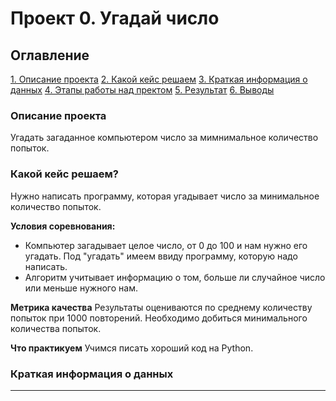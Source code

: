 # Проект 0. Угадай число

## Оглавление
[1. Описание проекта](https://github.com/Masyuk81/My_study_for_DS/tree/main/project_0)
[2. Какой кейс решаем](https://github.com/Masyuk81/My_study_for_DS/tree/main/project_0)
[3. Краткая информация о данных](https://github.com/Masyuk81/My_study_for_DS/tree/main/project_0)
[4. Этапы работы над пректом](https://github.com/Masyuk81/My_study_for_DS/tree/main/project_0)
[5. Результат](https://github.com/Masyuk81/My_study_for_DS/tree/main/project_0)
[6. Выводы](https://github.com/Masyuk81/My_study_for_DS/tree/main/project_0)

### Описание проекта
Угадать загаданное компьютером число за мимнимальное количество попыток.

### Какой кейс решаем?
Нужно написать программу, которая угадывает число за минимальное количество попыток.

**Условия соревнования:**
- Компьютер загадывает целое число, от 0 до 100 и нам нужно его угадать. Под "угадать" имеем ввиду программу, которую надо написать.
- Алгоритм учитывает информацию о том, больше ли случайное число или меньше нужного нам.

**Метрика качества**
Результаты оцениваются по среднему количеству попыток при 1000 повторений. Необходимо добиться минимального количества попыток.

**Что практикуем**
Учимся писать хороший код на Python.

### Краткая информация о данных
****